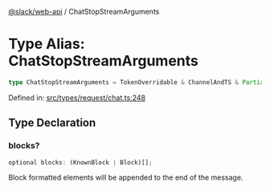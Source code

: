 [@slack/web-api](../index.md) / ChatStopStreamArguments

# Type Alias: ChatStopStreamArguments

```ts
type ChatStopStreamArguments = TokenOverridable & ChannelAndTS & Partial<MarkdownText> & Partial<Metadata> & object;
```

Defined in: [src/types/request/chat.ts:248](https://github.com/slackapi/node-slack-sdk/blob/main/packages/web-api/src/types/request/chat.ts#L248)

## Type Declaration

### blocks?

```ts
optional blocks: (KnownBlock | Block)[];
```

Block formatted elements will be appended to the end of the message.
